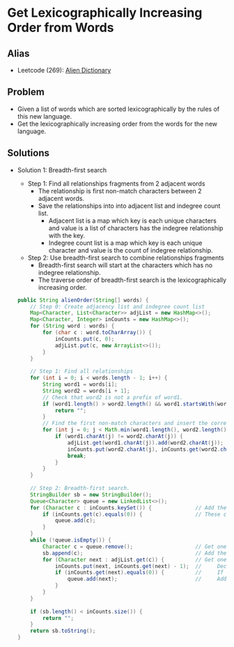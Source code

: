 # Get Lexicographically Increasing Order from Words

## Alias
- Leetcode (269): [Alien Dictionary](https://leetcode.com/problems/alien-dictionary/)

## Problem
- Given a list of words which are sorted lexicographically by the rules of this new language.
- Get the lexicographically increasing order from the words for the new language.

## Solutions
- Solution 1: Breadth-first search
   - Step 1: Find all relationships fragments from 2 adjacent words
      - The relationship is first non-match characters between 2 adjacent words.
      - Save the relationships into into adjacent list and indegree count list.
         - Adjacent list is a map which key is each unique characters and value is a list of characters has the indegree relationship with the key.
         - Indegree count list is a map which key is each unique character and value is the count of indegree relationship.
   - Step 2: Use breadth-first search to combine relationships fragments
      - Breadth-first search will start at the characters which has no indegree relationship.
      - The traverse order of breadth-first search is the lexicographically increasing order. 

  ```java
  public String alienOrder(String[] words) {
      // Step 0: Create adjacency list and indegree count list
      Map<Character, List<Character>> adjList = new HashMap<>();
      Map<Character, Integer> inCounts = new HashMap<>();
      for (String word : words) {
          for (char c : word.toCharArray()) {
              inCounts.put(c, 0);
              adjList.put(c, new ArrayList<>());
          }
      }
    
      // Step 1: Find all relationships
      for (int i = 0; i < words.length - 1; i++) {
          String word1 = words[i];
          String word2 = words[i + 1];
          // Check that word2 is not a prefix of word1.
          if (word1.length() > word2.length() && word1.startsWith(word2)) {
              return "";
          }
          // Find the first non-match characters and insert the corresponding relationship into adjacency list
          for (int j = 0; j < Math.min(word1.length(), word2.length()); j++) {
              if (word1.charAt(j) != word2.charAt(j)) {
                  adjList.get(word1.charAt(j)).add(word2.charAt(j));
                  inCounts.put(word2.charAt(j), inCounts.get(word2.charAt(j)) + 1);
                  break;
              }
          }
      }
    
      // Step 2: Breadth-first search.
      StringBuilder sb = new StringBuilder();
      Queue<Character> queue = new LinkedList<>();
      for (Character c : inCounts.keySet()) {              // Add the characters which has no indegree link into the queue
          if (inCounts.get(c).equals(0)) {                 // These characters will be our starting
              queue.add(c);
          }
      }
      while (!queue.isEmpty()) {
          Character c = queue.remove();                    // Get one character from queue
          sb.append(c);                                    // Add the current character into the result
          for (Character next : adjList.get(c)) {          // Get one next character from the current character
              inCounts.put(next, inCounts.get(next) - 1);  //     Decrement the indegree count by 1 for the next character
              if (inCounts.get(next).equals(0)) {          //     If there is no indegree link to the next character
                  queue.add(next);                         //     Add the next character into the queue
              }
          }
      }
    
      if (sb.length() < inCounts.size()) {
          return "";
      }
      return sb.toString();
  }
  ```
